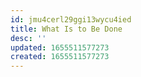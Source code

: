 ```yaml
---
id: jmu4cerl29ggi13wycu4ied
title: What Is to Be Done
desc: ''
updated: 1655511577273
created: 1655511577273
---
```


